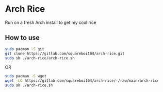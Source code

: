# Arch Rice

Run on a fresh Arch install to get my cool rice

## How to use

```bash
sudo pacman -S git
git clone https://gitlab.com/squareboi104/arch-rice.git
sudo sh ./arch-rice/arch-rice.sh
```
OR

```bash
sudo pacman -S wget
wget -LO https://gitlab.com/squareboi104/arch-rice/-/raw/main/arch-rice.sh
sudo sh ./arch-rice.sh
```

